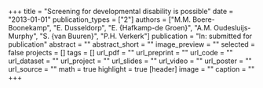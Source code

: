 +++
title = "Screening for developmental disability is possible"
date = "2013-01-01"
publication_types = ["2"]
authors = ["M.M. Boere-Boonekamp", "E. Dusseldorp", "E. {Hafkamp-de Groen}", "A.M. Oudesluijs-Murphy", "S. {van Buuren}", "P.H. Verkerk"]
publication = "In: submitted for publication"
abstract = ""
abstract_short = ""
image_preview = ""
selected = false
projects = []
tags = []
url_pdf = ""
url_preprint = ""
url_code = ""
url_dataset = ""
url_project = ""
url_slides = ""
url_video = ""
url_poster = ""
url_source = ""
math = true
highlight = true
[header]
image = ""
caption = ""
+++
